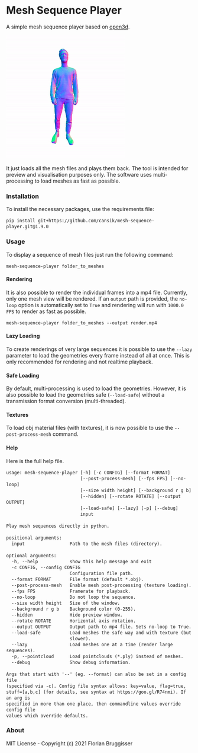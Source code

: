 # Mesh Sequence Player
A simple mesh sequence player based on [open3d](https://github.com/intel-isl/Open3D).

![person](readme/person_square.gif)

It just loads all the mesh files and plays them back. The tool is intended for preview and visualisation purposes only. The software uses multi-processing to load meshes as fast as possible.

### Installation
To install the necessary packages, use the requirements file:

```
pip install git+https://github.com/cansik/mesh-sequence-player.git@1.9.0
```

### Usage
To display a sequence of mesh files just run the following command:

```
mesh-sequence-player folder_to_meshes
```

#### Rendering
It is also possible to render the individual frames into a mp4 file. Currently, only one mesh view will be rendered. If an `output` path is provided, the `no-loop` option is automatically set to `True` and rendering will run with `1000.0 FPS` to render as fast as possible.

```
mesh-sequence-player folder_to_meshes --output render.mp4
```

#### Lazy Loading
To create renderings of very large sequences it is possible to use the `--lazy` parameter to load the geometries every frame instead of all at once. This is only recommended for rendering and not realtime playback.

#### Safe Loading
By default, multi-processing is used to load the geometries. However, it is also possible to load the geometries safe (`--load-safe`) without a transmission format conversion (multi-threaded).

#### Textures
To load obj material files (with textures), it is now possible to use the `--post-process-mesh` command.

#### Help
Here is the full help file.

```
usage: mesh-sequence-player [-h] [-c CONFIG] [--format FORMAT]
                            [--post-process-mesh] [--fps FPS] [--no-loop]
                            [--size width height] [--background r g b]
                            [--hidden] [--rotate ROTATE] [--output OUTPUT]
                            [--load-safe] [--lazy] [-p] [--debug]
                            input

Play mesh sequences directly in python.

positional arguments:
  input                 Path to the mesh files (directory).

optional arguments:
  -h, --help            show this help message and exit
  -c CONFIG, --config CONFIG
                        Configuration file path.
  --format FORMAT       File format (default *.obj).
  --post-process-mesh   Enable mesh post-processing (texture loading).
  --fps FPS             Framerate for playback.
  --no-loop             Do not loop the sequence.
  --size width height   Size of the window.
  --background r g b    Background color (0-255).
  --hidden              Hide preview window.
  --rotate ROTATE       Horizontal axis rotation.
  --output OUTPUT       Output path to mp4 file. Sets no-loop to True.
  --load-safe           Load meshes the safe way and with texture (but
                        slower).
  --lazy                Load meshes one at a time (render large sequences).
  -p, --pointcloud      Load pointclouds (*.ply) instead of meshes.
  --debug               Show debug information.

Args that start with '--' (eg. --format) can also be set in a config file
(specified via -c). Config file syntax allows: key=value, flag=true,
stuff=[a,b,c] (for details, see syntax at https://goo.gl/R74nmi). If an arg is
specified in more than one place, then commandline values override config file
values which override defaults.
```

### About
MIT License - Copyright (c) 2021 Florian Bruggisser
